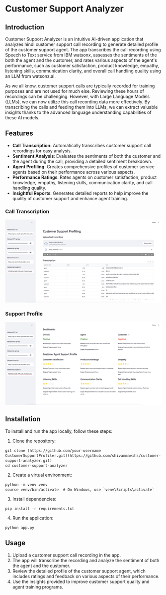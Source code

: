 # Customer Support Analyzer

## Introduction

Customer Support Analyzer is an intuitive AI-driven application that analyzes hindi customer support call recording to generate detailed profile of the customer support agent. The app transcribes the call recording using Speech to Text service from IBM watsonx, assesses the sentiments of the both the agent and the customer, and rates various aspects of the agent's performance, such as customer satisfaction, product knowledge, empathy, listening skills, communication clarity, and overall call handling quality using an LLM  from watsonz.ai.

As we all know, customer support calls are typically recorded for training purposes and are not used for much else. Reviewing these hours of recordings can be challenging. However, with Large Language Models (LLMs), we can now utilize this call recording data more effectively. By transcribing the calls and feeding them into LLMs, we can extract valuable insights thanks to the advanced language understanding capabilities of these AI models.

## Features

* **Call Transcription:** Automatically transcribes customer support call recordings for easy analysis.
* **Sentiment Analysis**: Evaluates the sentiments of both the customer and the agent during the call, providing a detailed sentiment breakdown.
* **Agent Profiling**: Creates comprehensive profiles of customer service agents based on their performance across various aspects.
* **Performance Ratings**: Rates agents on customer satisfaction, product knowledge, empathy, listening skills, communication clarity, and call handling quality.
* **Insightful Reports**: Generates detailed reports to help improve the quality of customer support and enhance agent training.

### Call Transcription

![Call Transcription Out](transcription.png)

### Support Profile

![Suppor Profile](profile.png)

## Installation
To install and run the app locally, follow these steps:

1. Clone the repository:

```
git clone [https://github.com/your-username CustomerSupportProfiler.git](https://github.com/shivammavihs/customer-support-analyzer.git)
cd customer-support-analyzer
```

2. Create a virtual environment:

```
python -m venv venv
source venv/bin/activate  # On Windows, use `venv\Scripts\activate`
```

3. Install dependencies:

```
pip install -r requirements.txt
```

4. Run the application:
```
python app.py
```

## Usage
1. Upload a customer support call recording in the app.
2. The app will transcribe the recording and analyze the sentiment of both the agent and the customer.
3. Review the detailed profile of the customer support agent, which includes ratings and feedback on various aspects of their performance.
4. Use the insights provided to improve customer support quality and agent training programs.
